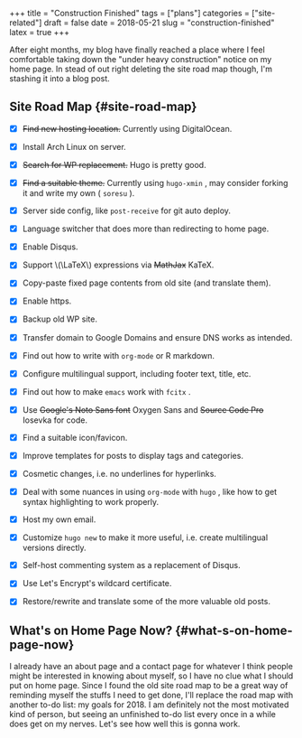 +++
title = "Construction Finished"
tags = ["plans"]
categories = ["site-related"]
draft = false
date = 2018-05-21
slug = "construction-finished"
latex = true
+++

After eight months, my blog have finally reached a place where I feel comfortable taking down the "under heavy construction" notice on my home page. In stead of out right deleting the site road map though, I'm stashing it into a blog post.


## Site Road Map {#site-road-map}

-   [X] ~~Find new hosting location.~~ Currently using DigitalOcean.
-   [X] Install Arch Linux on server.
-   [X] ~~Search for WP replacement.~~ Hugo is pretty good.
-   [X] ~~Find a suitable theme.~~ Currently using `hugo-xmin` , may consider forking it and write my own ( `soresu` ).
-   [X] Server side config, like `post-receive` for git auto deploy.
-   [X] Language switcher that does more than redirecting to home page.
-   [X] Enable Disqus.
-   [X] Support \\(\LaTeX\\) expressions via ~~MathJax~~ KaTeX.
-   [X] Copy-paste fixed page contents from old site (and translate them).
-   [X] Enable https.
-   [X] Backup old WP site.
-   [X] Transfer domain to Google Domains and ensure DNS works as intended.
-   [X] Find out how to write with `org-mode` or R markdown.
-   [X] Configure multilingual support, including footer text, title, etc.
-   [X] Find out how to make `emacs` work with `fcitx` .
-   [X] Use ~~Google's Noto Sans font~~ Oxygen Sans and ~~Source Code Pro~~ Iosevka for code.
-   [X] Find a suitable icon/favicon.
-   [X] Improve templates for posts to display tags and categories.
-   [X] Cosmetic changes, i.e. no underlines for hyperlinks.
-   [X] Deal with some nuances in using `org-mode` with `hugo` , like how to get syntax highlighting to work properly.
-   [X] Host my own email.
-   [X] Customize `hugo new` to make it more useful, i.e. create multilingual versions directly.
-   [X] Self-host commenting system as a replacement of Disqus.
-   [X] Use Let's Encrypt's wildcard certificate.
-   [X] Restore/rewrite and translate some of the more valuable old posts.


## What's on Home Page Now? {#what-s-on-home-page-now}

I already have an about page and a contact page for whatever I think people might be interested in knowing about myself, so I have no clue what I should put on home page. Since I found the old site road map to be a great way of reminding myself the stuffs I need to get done, I'll replace the road map with another to-do list: my goals for 2018. I am definitely not the most motivated kind of person, but seeing an unfinished to-do list every once in a while does get on my nerves. Let's see how well this is gonna work.
